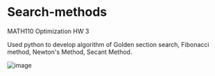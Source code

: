 # Search-methods
MATH110 Optimization HW 3

Used python to develop algorithm of Golden section search, Fibonacci method, Newton's Method, Secant Method.

![image](https://github.com/Iwatas1/Search-method/assets/94998720/3d92ef37-e223-4a4d-8d3e-4f40d21b322f)
